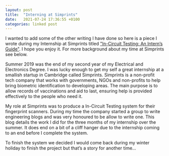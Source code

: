 ```yaml
---
layout: post
title:  "Interning at Simprints"
date:   2021-07-24 17:36:55 +0100
categories: linked post
---
```


I wanted to add some of the other writing I have done so here is a piece I wrote during my Internship at Simprints titled ["In-Circuit Testing: An Intern’s Guide"](https://medium.com/simprints/in-circuit-testing-an-interns-guide-651abb559090). I hope you enjoy it. For more background about my time at Simprints see below.

Summer 2019 was the end of my second year of my Electrical and Electronics Degree. I was lucky enough to get my self a great internship at a smallish startup in Cambridge called Simprints. Simprints is a non-profit tech company that works with governments, NGOs and non-profits to help bring biometric identification to developing areas. The main purpose is to allow records of vaccinations and aid to last, ensuring help is provided effectively to the people who need it.

My role at Simprints was to produce a In-Circuit Testing system for their fingerprint scanners. During my time the company started a group to write engineering blogs and was very honoured to be allow to write one. This blog details the work I did for the three months of my internship over the summer. It does end on a bit of a cliff hanger due to the internship coming to an end before I complete the system.

To finish the system we decided I would come back during my winter holiday to finish the project but that’s a story for another time...
